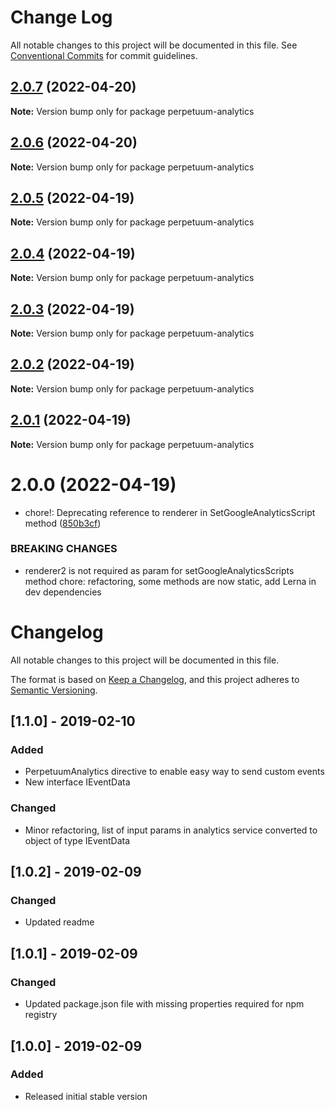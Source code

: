# Change Log

All notable changes to this project will be documented in this file.
See [Conventional Commits](https://conventionalcommits.org) for commit guidelines.

## [2.0.7](https://github.com/nrozic/perpetuum-ng-analytics/compare/perpetuum-analytics@2.0.6...perpetuum-analytics@2.0.7) (2022-04-20)

**Note:** Version bump only for package perpetuum-analytics

## [2.0.6](https://github.com/nrozic/perpetuum-ng-analytics/compare/perpetuum-analytics@2.0.5...perpetuum-analytics@2.0.6) (2022-04-20)

**Note:** Version bump only for package perpetuum-analytics

## [2.0.5](https://github.com/nrozic/perpetuum-ng-analytics/compare/perpetuum-analytics@2.0.4...perpetuum-analytics@2.0.5) (2022-04-19)

**Note:** Version bump only for package perpetuum-analytics

## [2.0.4](https://github.com/nrozic/perpetuum-ng-analytics/compare/perpetuum-analytics@2.0.3...perpetuum-analytics@2.0.4) (2022-04-19)

**Note:** Version bump only for package perpetuum-analytics

## [2.0.3](https://github.com/nrozic/perpetuum-ng-analytics/compare/perpetuum-analytics@2.0.2...perpetuum-analytics@2.0.3) (2022-04-19)

**Note:** Version bump only for package perpetuum-analytics

## [2.0.2](https://github.com/nrozic/perpetuum-ng-analytics/compare/perpetuum-analytics@2.0.1...perpetuum-analytics@2.0.2) (2022-04-19)

**Note:** Version bump only for package perpetuum-analytics

## [2.0.1](https://github.com/nrozic/perpetuum-ng-analytics/compare/perpetuum-analytics@2.0.0...perpetuum-analytics@2.0.1) (2022-04-19)

**Note:** Version bump only for package perpetuum-analytics

# 2.0.0 (2022-04-19)

-   chore!: Deprecating reference to renderer in SetGoogleAnalyticsScript method ([850b3cf](https://github.com/nrozic/perpetuum-ng-analytics/commit/850b3cf07ec02bc152b0b4ecb5bb811e69554f2f))

### BREAKING CHANGES

-   renderer2 is not required as param for setGoogleAnalyticsScripts method
    chore: refactoring, some methods are now static, add Lerna in dev dependencies

# Changelog

All notable changes to this project will be documented in this file.

The format is based on [Keep a Changelog](https://keepachangelog.com/en/1.0.0/),
and this project adheres to [Semantic Versioning](https://semver.org/spec/v2.0.0.html).

## [1.1.0] - 2019-02-10

### Added

-   PerpetuumAnalytics directive to enable easy way to send custom events
-   New interface IEventData

### Changed

-   Minor refactoring, list of input params in analytics service converted to object of type IEventData

## [1.0.2] - 2019-02-09

### Changed

-   Updated readme

## [1.0.1] - 2019-02-09

### Changed

-   Updated package.json file with missing properties required for npm registry

## [1.0.0] - 2019-02-09

### Added

-   Released initial stable version
